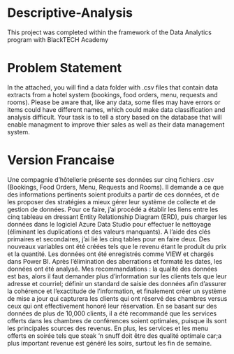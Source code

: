 # Descriptive-Analysis
This project was completed within the framework of the Data Analytics program with BlackTECH Academy

# Problem Statement
In the attached, you will find a data folder with .csv files that contain data extracts from a hotel system (bookings, food orders, menu, requests and rooms). 
Please be aware that, like any data, some files may have errors or items could have different names, which could make data classification and analysis difficult.
Your task is to tell a story based on the database that will enable managment to improve thier sales as well as their data management system.

# Version Francaise
Une compagnie d’hôtellerie présente ses données sur cinq fichiers .csv (Bookings, Food Orders, Menu, Requests and Rooms). Il demande a ce que des informations pertinents soient produits a partir de ces données, et de les proposer des stratégies a mieux gérer leur système de collecte et de gestion de données. 
Pour ce faire, j’ai procédé a établir les liens entre les cinq tableau en dressant Entity Relationship Diagram (ERD), puis charger les données dans le logiciel Azure Data Studio pour effectuer le nettoyage (éliminant les duplications et des valeurs manquants).  A l’aide des clés primaires et secondaires, j’ai lié les cinq tables pour en faire deux. Des nouveaux variables ont été créées tels que le revenu étant le produit du prix et la quantité. Les données ont été enregistrés comme VIEW et chargés dans Power BI. Après l’élimination des aberrations et formaté les dates, les données ont été analysé. 
Mes recommandations : la qualité des données est bas, alors il faut demander plus d’information sur les clients tels que leur adresse et courriel; définir un standard de saisie des données afin d’assurer la cohérence et l’exactitude de l’information, et finalement créer un système de mise a jour qui capturera les clients qui ont réservé des chambres versus ceux qui ont effectivement honoré leur réservation. En se basant sur des données de plus de 10,000 clients, il a été recommandé que les services offerts dans les chambres de conférences soient optimales, puisque ils sont les principales sources des revenus. En plus, les services et les menu offerts en soirée tels que steak ‘n snuff doit être des qualité optimale car;a plus important revenue est généré les soirs, surtout les fin de semaine.

